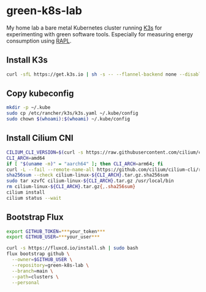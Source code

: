 # green-k8s-lab

My home lab a bare metal Kubernetes cluster running [K3s](https://k3s.io/)
for experimenting with green software tools. Especially for measuring energy
consumption using [RAPL](https://web.eece.maine.edu/~vweaver/projects/rapl/).

## Install K3s

```sh
curl -sfL https://get.k3s.io | sh -s -- --flannel-backend none --disable traefik --disable-network-policy
```

## Copy kubeconfig

```sh
mkdir -p ~/.kube
sudo cp /etc/rancher/k3s/k3s.yaml ~/.kube/config
sudo chown $(whoami):$(whoami) ~/.kube/config
```

## Install Cilium CNI

```sh
CILIUM_CLI_VERSION=$(curl -s https://raw.githubusercontent.com/cilium/cilium-cli/main/stable.txt)
CLI_ARCH=amd64
if [ "$(uname -m)" = "aarch64" ]; then CLI_ARCH=arm64; fi
curl -L --fail --remote-name-all https://github.com/cilium/cilium-cli/releases/download/${CILIUM_CLI_VERSION}/cilium-linux-${CLI_ARCH}.tar.gz{,.sha256sum}
sha256sum --check cilium-linux-${CLI_ARCH}.tar.gz.sha256sum
sudo tar xzvfC cilium-linux-${CLI_ARCH}.tar.gz /usr/local/bin
rm cilium-linux-${CLI_ARCH}.tar.gz{,.sha256sum}
cilium install
cilium status --wait
```

## Bootstrap Flux

```sh
export GITHUB_TOKEN=***your_token***
export GITHUB_USER=***your_user***

curl -s https://fluxcd.io/install.sh | sudo bash
flux bootstrap github \
  --owner=$GITHUB_USER \
  --repository=green-k8s-lab \
  --branch=main \
  --path=clusters \
  --personal
```
